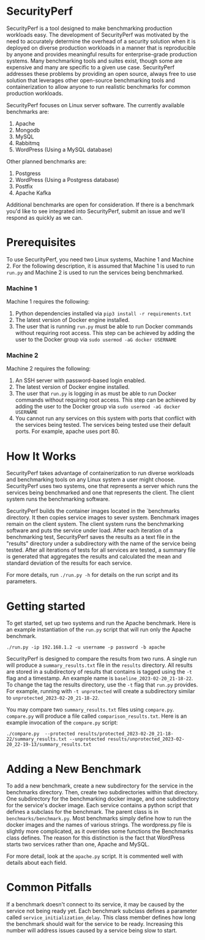 # SecurityPerf

SecurityPerf is a tool designed to make benchmarking production workloads easy.
The development of SecurityPerf was motivated by the need to accurately determine
the overhead of a security solution when it is deployed on diverse production
workloads in a manner that is reproducible by anyone and provides meaningful results
for enterprise-grade production systems.
Many benchmarking tools and suites exist, though some are expensive
and many are specific to a given use case. SecurityPerf addresses these problems
by providing an open source, always free to use solution that leverages other
open-source benchmarking tools and containerization to allow anyone to run
realistic benchmarks for common production workloads.

SecurityPerf focuses on Linux server software. The currently available benchmarks
are:

1. Apache
2. Mongodb
3. MySQL
4. Rabbitmq
5. WordPress (Using a MySQL database)

Other planned benchmarks are:

1. Postgress
2. WordPress (Using a Postgress database)
3. Postfix
4. Apache Kafka

Additional benchmarks are open for consideration. If there is a benchmark you'd
like to see integrated into SecurityPerf, submit an issue and we'll respond
as quickly as we can.

# Prerequisites

To use SecurityPerf, you need two Linux systems, Machine 1 and Machine 2. For the
following description, it is assumed that Machine 1 is used to run `run.py`
and Machine 2 is used to run the services being benchmarked.

### Machine 1

Machine 1 requires the following:

1. Python dependencies installed via `pip3 install -r requirements.txt`
2. The latest version of Docker engine installed.
3. The user that is running `run.py` must be able to run Docker commands without
requiring root access. This step can be achieved by adding the user to the Docker
group via `sudo usermod -aG docker USERNAME`

### Machine 2

Machine 2 requires the following:

1. An SSH server with password-based login enabled.
2. The latest version of Docker engine installed.
3. The user that `run.py` is logging in as must be able to run Docker commands without
requiring root access. This step can be achieved by adding the user to the Docker
group via `sudo usermod -aG docker USERNAME`
4. You cannot run any services on this system  with ports that conflict with the services
being tested. The services being tested use their default ports. For example,
apache uses port 80.

# How It Works

SecurityPerf takes advantage of containerization to run diverse workloads and
benchmarking tools on any Linux system a user might choose. SecurityPerf uses
two systems, one that represents a server which runs the services being benchmarked
and one that represents the client.
The client system runs the benchmarking software.

SecurityPerf builds the container images located in the `benchmarks directory.
It then copies service images to sever system. Benchmark images remain on the
client system. The client system runs the benchmarking software and puts the service
under load. After each iteration of a benchmarking test, SecurityPerf saves
the results as a text file in the "results" directory under a subdirectory
with the name of the service being tested. After all iterations of tests
for all services are tested, a summary file is generated that aggregates
the results and calculated the mean and standard deviation of the results
for each service.

For more details, run `./run.py -h` for details on the run script and its
parameters.

# Getting started

To get started, set up two systems and run the Apache benchmark. Here is an example
instantiation of the `run.py` script that will run only the Apache benchmark.

`./run.py -ip 192.168.1.2 -u username -p password -b apache`

SecurityPerf is designed to compare the results from two runs. A single run
will produce a `summary_results.txt` file in the `results` directory.
All results are stored in a subdirectory of results that contains is tagged using
the `-t` flag and a timestamp. An example name is `baseline_2023-02-20_21-18-22`.
To change the tag the results directory, use the `-t` flag that `run.py` provides.
For example, running with `-t unprotected` will create a subdirectory similar to
`unprotected_2023-02-20_21-18-22`.

You may compare two `summary_results.txt` files using `compare.py`. `compare.py`
will produce a file called `comparison_results.txt`. Here is an example
invocation of the `compare.py` script:

`./compare.py  --protected results/protected_2023-02-20_21-18-22/summary_results.txt --unprotected results/unprotected_2023-02-20_22-19-13/summary_results.txt`


# Adding a New Benchmark

To add a new benchmark, create a new subdirectory for the service
in the benchmarks directory. Then, create two subdirectories within that directory.
One subdirectory for the benchmarking docker image, and one subdirectory for
the service's docker image. Each service contains a python script that defines
a subclass for the benchmark. The parent class is in `benchmarks/benchmark.py`.
Most benchmarks simply define how to run the docker images and the names of
various strings. The wordpress.py file is slightly more complicated, as it
overrides some functions the Benchmarks class defines. The reason for this
distinction is the fact that WordPress starts two services rather than one,
Apache and MySQL.

For more detail, look at the `apache.py` script. It is commented well with
details about each field.

# Common Pitfalls

If a benchmark doesn't connect to its service, it may be caused by the service
not being ready yet. Each benchmark subclass defines a parameter called
`service_initialization_delay`. This class member defines how long the benchmark
should wait for the service to be ready. Increasing this number will address
issues caused by a service being slow to start.

